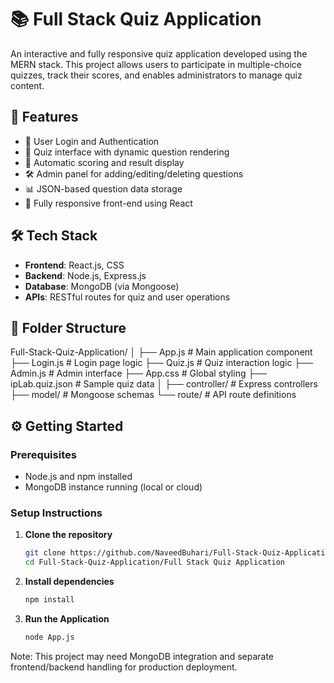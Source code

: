 # 📚 Full Stack Quiz Application

An interactive and fully responsive quiz application developed using the MERN stack. This project allows users to participate in multiple-choice quizzes, track their scores, and enables administrators to manage quiz content.

## 🚀 Features

- 🔐 User Login and Authentication
- 📝 Quiz interface with dynamic question rendering
- 🧮 Automatic scoring and result display
- 🛠️ Admin panel for adding/editing/deleting questions
- 📊 JSON-based question data storage
- 📱 Fully responsive front-end using React

## 🛠️ Tech Stack

- **Frontend**: React.js, CSS
- **Backend**: Node.js, Express.js
- **Database**: MongoDB (via Mongoose)
- **APIs**: RESTful routes for quiz and user operations

## 📁 Folder Structure

Full-Stack-Quiz-Application/ │ ├── App.js # Main application component ├── Login.js # Login page logic ├── Quiz.js # Quiz interaction logic ├── Admin.js # Admin interface ├── App.css # Global styling ├── ipLab.quiz.json # Sample quiz data │ ├── controller/ # Express controllers ├── model/ # Mongoose schemas └── route/ # API route definitions


## ⚙️ Getting Started

### Prerequisites

- Node.js and npm installed
- MongoDB instance running (local or cloud)

### Setup Instructions

1. **Clone the repository**
   ```bash
   git clone https://github.com/NaveedBuhari/Full-Stack-Quiz-Application.git
   cd Full-Stack-Quiz-Application/Full Stack Quiz Application

2. **Install dependencies**
      ```bash
      npm install

3. **Run the Application**
      ```bash
      node App.js

 Note: This project may need MongoDB integration and separate frontend/backend handling for production deployment.
